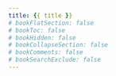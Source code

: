 ```yaml
---
title: {{ title }}
# bookFlatSection: false
# bookToc: false
# bookHidden: false
# bookCollapseSection: false
# bookComments: false
# bookSearchExclude: false
---
```

